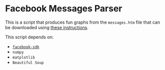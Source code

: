 # Facebook Messages Parser

This is a script that produces fun graphs from the `messages.htm` file that can be downloaded using [these instructions](https://www.facebook.com/help/131112897028467/).

This script depends on:

  * [`facebook-sdk`](https://github.com/mobolic/facebook-sdk)
  * `numpy`
  * `matplotlib`
  * `Beautiful Soup`
